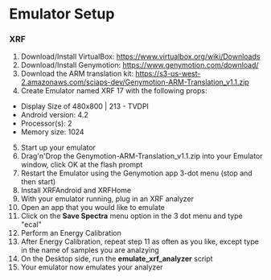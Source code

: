 # Emulator Setup

### XRF
1. Download/Install VirtualBox: https://www.virtualbox.org/wiki/Downloads
2. Download/Install Genymotion: https://www.genymotion.com/download/
3. Download the ARM translation kit: https://s3-us-west-2.amazonaws.com/sciaps-dev/Genymotion-ARM-Translation_v1.1.zip
4. Create Emulator named XRF 17 with the following props:
  * Display Size of 480x800 | 213 - TVDPI
  * Android version: 4.2
  * Processor(s): 2
  * Memory size: 1024
5. Start up your emulator
6. Drag'n'Drop the Genymotion-ARM-Translation_v1.1.zip into your Emulator window, click OK at the flash prompt
7. Restart the Emulator using the Genymotion app 3-dot menu (stop and then start)
8. Install XRFAndroid and XRFHome
9. With your emulator running, plug in an XRF analyzer
10. Open an app that you would like to emulate
11. Click on the **Save Spectra** menu option in the 3 dot menu and type "ecal"
12. Perform an Energy Calibration
13. After Energy Calibration, repeat step 11 as often as you like, except type in the name of samples you are analzying
14. On the Desktop side, run the **emulate_xrf_analyzer** script
15. Your emulator now emulates your analyzer
